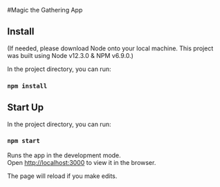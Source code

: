 #Magic the Gathering App

## Install

(If needed, please download Node onto your local machine. This project was built using Node v12.3.0 & NPM v6.9.0.)

In the project directory, you can run:

### `npm install`

## Start Up

In the project directory, you can run:

### `npm start`

Runs the app in the development mode.<br>
Open [http://localhost:3000](http://localhost:3000) to view it in the browser.

The page will reload if you make edits.
